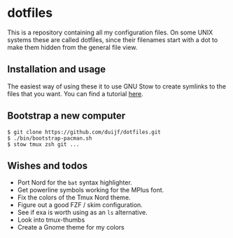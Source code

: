 # dotfiles

This is a repository containing all my configuration files. On some UNIX systems
these are called dotfiles, since their filenames start with a dot to make them
hidden from the general file view.

## Installation and usage

The easiest way of using these it to use GNU Stow to create symlinks to the
files that you want. You can find a tutorial [here].

## Bootstrap a new computer

```
$ git clone https://github.com/duijf/dotfiles.git
$ ./bin/bootstrap-pacman.sh
$ stow tmux zsh git ...
```

## Wishes and todos

 - Port Nord for the `bat` syntax highlighter.
 - Get powerline symbols working for the MPlus font.
 - Fix the colors of the Tmux Nord theme.
 - Figure out a good FZF / skim configuration.
 - See if exa is worth using as an `ls` alternative.
 - Look into tmux-thumbs
 - Create a Gnome theme for my colors

  [here]:http://brandon.invergo.net/news/2012-05-26-using-gnu-stow-to-manage-your-dotfiles.html
